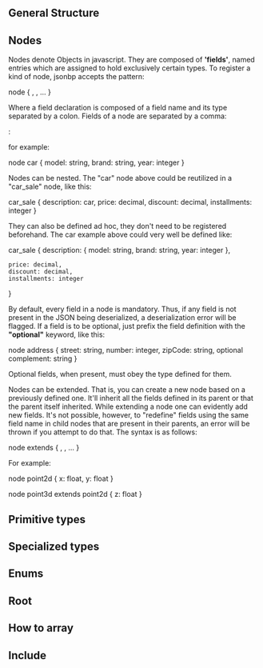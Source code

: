 
## General Structure

## Nodes

Nodes denote Objects in javascript. They are composed of **'fields'**, named entries which are assigned to hold exclusively certain types. To register a kind of node, jsonbp accepts the pattern:

node <node name> {
	<field declaration>,
	<field declaration>,
	...
	<field declaration>
}

Where a field declaration is composed of a field name and its type separated by a colon. Fields of a node are separated by a comma:

<field name> : <field type>

for example:

node car {
	model: string,
	brand: string,
	year: integer
}

Nodes can be nested. The "car" node above could be reutilized in a "car_sale" node, like this:

car_sale {
	description: car,
	price: decimal,
	discount: decimal,
	installments: integer
}

They can also be defined ad hoc, they don't need to be registered beforehand. The car example above could very well be defined like:

car_sale {
	description: {
		model: string,
		brand: string,
		year: integer
	},

	price: decimal,
	discount: decimal,
	installments: integer
}

By default, every field in a node is mandatory. Thus, if any field is not present in the JSON being deserialized, a deserialization error will be flagged. If a field is to be optional, just prefix the field definition with the **"optional"** keyword, like this:

node address {
	street: string,
	number: integer,
	zipCode: string,
	optional complement: string
}

Optional fields, when present, must obey the type defined for them.

Nodes can be extended. That is, you can create a new node based on a previously defined one. It'll inherit all the fields defined in its parent or that the parent itself inherited. While extending a node one can evidently add new fields. It's not possible, however, to "redefine" fields using the same field name in child nodes that are present in their parents, an error will be thrown if you attempt to do that. The syntax is as follows:

node <child node name> extends <parent node name> {
	<new field declaration>,
	<new field declaration>,
	...
}

For example:

node point2d {
	x: float,
	y: float
}

node point3d extends point2d {
	z: float
}

## Primitive types

## Specialized types

## Enums

## Root

## How to array

## Include
